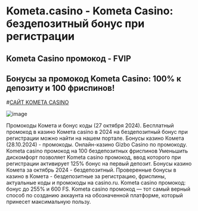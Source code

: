 # Kometa.casino - Kometa Casino: бездепозитный бонус при регистрации

 ## Kometa Casino промокод - FVIP

 ## Бонусы за промокод  Kometa Casino: 100% к депозиту и 100 фриспинов!

 #[САЙТ KOMETA CASINO](https://linkcasino.ru/kometa_fvip)

 ![image](https://github.com/user-attachments/assets/3bae95d8-3651-41c3-a697-7ff9e3a7313b)

Промокоды Комета и бонус коды (27 октября 2024). Бесплатный промокод в казино Комета casino в 2024 на бездепозитный бонус при регистрации можно найти на нашем портале. Бонусы казино Комета (28.10.2024) - промокоды. Онлайн-казино Gizbo Casino по промокоду. Kometa casino промокод на 100 бездепозитных фриспинов Уменьшить дискомфорт позволяет Kometa casino промокод, ввод которого при регистрации активирует 125% бонус на первый депозит. Бонусы казино Комета за октябрь 2024 - бездепозитный. Проверенные бонусы в казино в Комета - бездепозитные за регистрацию, фриспины, актуальные коды и промокоды на casino.ru.
Kometa casino промокод: бонус до 255% и 600 FS. Kometa casino промокод — тот самый верный способ по созданию аккаунта на обозначенной платформе, который принесет максимальную пользу.
